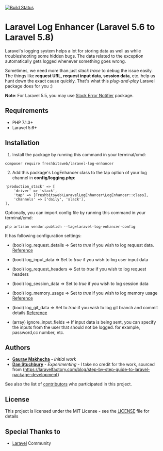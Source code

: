 [![Build Status](https://travis-ci.org/dstuchbury/laravel-log-enhancer.svg?branch=master)](https://travis-ci.org/dstuchbury/laravel-log-enhancer)

# Laravel Log Enhancer (Laravel 5.6 to Laravel 5.8)
Laravel's logging system helps a lot for storing data as well as while troubleshooting some hidden bugs. The data related to the exception automatically gets logged whenever something goes wrong.

Sometimes, we need more than just *stack trace* to debug the issue easily. The things like **request URL**, **request input data**, **session data**, etc. help us hunt down the exact cause quickly. That's what this *plug-and-play* Laravel package does for you :)


**Note**: For Laravel 5.5, you may use [Slack Error Notifier](https://github.com/freshbitsweb/slack-error-notifier) package.

## Requirements

* PHP 7.1.3+
* Laravel 5.6+

## Installation

1) Install the package by running this command in your terminal/cmd:
```
composer require freshbitsweb/laravel-log-enhancer
```

2) Add this package's LogEnhancer class to the tap option of your log channel in **config/logging.php**:
```
'production_stack' => [
    'driver' => 'stack',
    'tap' => [Freshbitsweb\LaravelLogEnhancer\LogEnhancer::class],
    'channels' => ['daily', 'slack'],
],
```

Optionally, you can import config file by running this command in your terminal/cmd:
```
php artisan vendor:publish --tag=laravel-log-enhancer-config
```

It has following configuration settings:
* (bool) log_request_details => Set to *true* if you wish to log request data. [Reference](https://github.com/Seldaek/monolog/blob/master/src/Monolog/Processor/WebProcessor.php)

* (bool) log_input_data => Set to *true* if you wish to log user input data

* (bool) log_request_headers => Set to *true* if you wish to log request headers

* (bool) log_session_data => Set to *true* if you wish to log session data

* (bool) log_memory_usage => Set to *true* if you wish to log memory usage [Reference](https://github.com/Seldaek/monolog/blob/master/src/Monolog/Processor/MemoryUsageProcessor.php)

* (bool) log_git_data => Set to *true* if you wish to log git branch and commit details [Reference](https://github.com/Seldaek/monolog/blob/master/src/Monolog/Processor/GitProcessor.php)

* (array) ignore_input_fields => If input data is being sent, you can specify the inputs from the user that should not be logged. for example, password,cc number, etc.

## Authors

* [**Gaurav Makhecha**](https://github.com/gauravmak) - *Initial work*
* [**Dan Stuchbury**](https://githib.com/dstuchbury) - *Experimenting* -  I take no credit for the work, sourced from (https://laravelfactory.com/blog/step-by-step-guide-to-laravel-package-development)

See also the list of [contributors](https://github.com/freshbitsweb/laravel-log-enhancer/graphs/contributors) who participated in this project.

## License

This project is licensed under the MIT License - see the [LICENSE](LICENSE) file for details

## Special Thanks to

* [Laravel](https://laravel.com) Community
